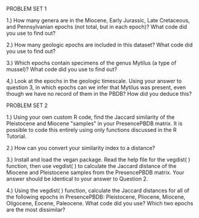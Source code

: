 PROBLEM SET 1

1.) How many genera are in the Miocene, Early Jurassic, Late Cretaceous, and Pennsylvanian epochs (not total, but in each epoch)? What code did you use to find out?



2.) How many geologic epochs are included in this dataset? What code did you use to find out?



3.) Which epochs contain specimens of the genus Mytilus (a type of mussel)? What code did you use to find out?



4,) Look at the epochs in the geologic timescale. Using your answer to question 3, in which epochs can we infer that Mytilus was present, even though we have no record of them in the PBDB? How did you deduce this?




PROBLEM SET 2

1.) Using your own custom R code, find the Jaccard similarity of the Pleistocene and Miocene "samples" in your PresencePBDB matrix. It is possible to code this entirely using only functions discussed in the R Tutorial.



2.) How can you convert your similarity index to a distance?



3.) Install and load the vegan package. Read the help file for the vegdist( ) function, then use vegdist( ) to calculate the Jaccard distance of the Miocene and Pleistocene samples from the PresencePBDB matrix. Your answer should be identical to your answer to Question 2.



4.) Using the vegdist( ) function, calculate the Jaccard distances for all of the following epochs in PresencePBDB: Pleistocene, Pliocene, Miocene, Oligocene, Eocene, Paleocene. What code did you use? Which two epochs are the most dissimilar?
